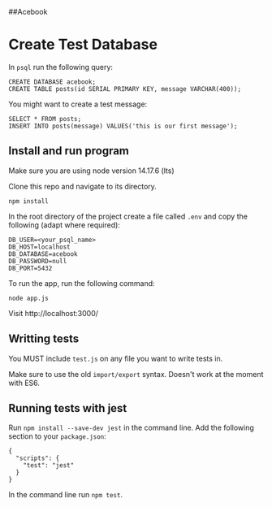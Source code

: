 ##Acebook

# Create Test Database

In `psql` run the following query:

```
CREATE DATABASE acebook;
CREATE TABLE posts(id SERIAL PRIMARY KEY, message VARCHAR(400));
```

You might want to create a test message:

```
SELECT * FROM posts;
INSERT INTO posts(message) VALUES('this is our first message');
```

## Install and run program

Make sure you are using node version 14.17.6 (lts)

Clone this repo and navigate to its directory.

`npm install`

In the root directory of the project create a file called `.env` and copy the following (adapt where required):

```
DB_USER=<your_psql_name>
DB_HOST=localhost
DB_DATABASE=acebook
DB_PASSWORD=null
DB_PORT=5432
```

To run the app, run the following command:

`node app.js`

Visit http://localhost:3000/

## Writting tests

You MUST include `test.js` on any file you want to write tests in.

Make sure to use the old `import/export` syntax. Doesn't work at the moment with ES6.

## Running tests with jest

Run `npm install --save-dev jest` in the command line.
Add the following section to your `package.json`:

```
{
  "scripts": {
    "test": "jest"
  }
}
```

In the command line run `npm test`.


